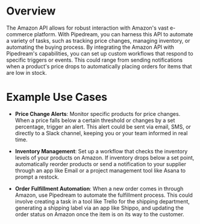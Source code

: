 # Overview

The Amazon API allows for robust interaction with Amazon's vast e-commerce platform. With Pipedream, you can harness this API to automate a variety of tasks, such as tracking price changes, managing inventory, or automating the buying process. By integrating the Amazon API with Pipedream's capabilities, you can set up custom workflows that respond to specific triggers or events. This could range from sending notifications when a product's price drops to automatically placing orders for items that are low in stock.

# Example Use Cases

- **Price Change Alerts**: Monitor specific products for price changes. When a price falls below a certain threshold or changes by a set percentage, trigger an alert. This alert could be sent via email, SMS, or directly to a Slack channel, keeping you or your team informed in real time.

- **Inventory Management**: Set up a workflow that checks the inventory levels of your products on Amazon. If inventory drops below a set point, automatically reorder products or send a notification to your supplier through an app like Email or a project management tool like Asana to prompt a restock.

- **Order Fulfillment Automation**: When a new order comes in through Amazon, use Pipedream to automate the fulfillment process. This could involve creating a task in a tool like Trello for the shipping department, generating a shipping label via an app like Shippo, and updating the order status on Amazon once the item is on its way to the customer.
